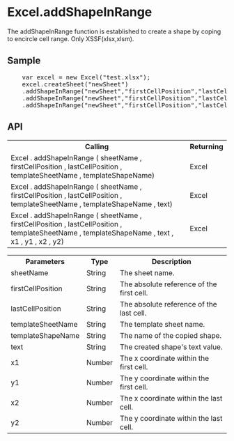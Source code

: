 <H1>Excel.addShapeInRange</H1>

The addShapeInRange function is established to create a shape by coping to encircle cell range. Only XSSF(xlsx,xlsm).

<h2>Sample</h2>
<pre>
	var excel = new Excel("test.xlsx");
	excel.createSheet("newSheet")
	.addShapeInRange("newSheet","firstCellPosition","lastCellPosition","templateSheet","shapeName")
	.addShapeInRange("newSheet","firstCellPosition","lastCellPosition","templateSheet","shapeName","text")
	.addShapeInRange("newSheet","firstCellPosition","lastCellPosition","templateSheet","shapeName","text",20,20,40,40);	// To create a shape like line by copying templateSheet's
</pre>

<h2>API</h2>

<table>
<tr><th>Calling</th><th>Returning</th></tr>
<tr><td>Excel . addShapeInRange ( sheetName , firstCellPosition , lastCellPosition , templateSheetName , templateShapeName)</td><td>Excel</td></tr>
<tr><td>Excel . addShapeInRange ( sheetName , firstCellPosition , lastCellPosition , templateSheetName , templateShapeName , text)</td><td>Excel</td></tr>
<tr><td>Excel . addShapeInRange ( sheetName , firstCellPosition , lastCellPosition , templateSheetName , templateShapeName , text , x1 , y1 , x2 , y2)</td><td>Excel</td></tr>
</table>


<table>
<tr><th>Parameters</th><th>Type</th><th>Description</th></tr>
<tr><td>sheetName</td><td>String</td><td>The sheet name.</td></tr>
<tr><td>firstCellPosition</td><td>String</td><td>The absolute reference of the first cell.</td></tr>
<tr><td>lastCellPosition</td><td>String</td><td>The absolute reference of the last cell.</td></tr>
<tr><td>templateSheetName</td><td>String</td><td>The template sheet name.</td></tr>
<tr><td>templateShapeName</td><td>String</td><td>The name of the copied shape.</td></tr>
<tr><td>text</td><td>String</td><td>The created shape's text value.</td></tr>
<tr><td>x1</td><td>Number</td><td>The x coordinate within the first cell.</td></tr>
<tr><td>y1</td><td>Number</td><td>The y coordinate within the first cell.</td></tr>
<tr><td>x2</td><td>Number</td><td>The x coordinate within the last cell.</td></tr>
<tr><td>y2</td><td>Number</td><td>The y coordinate within the last cell.</td></tr>
</table>
